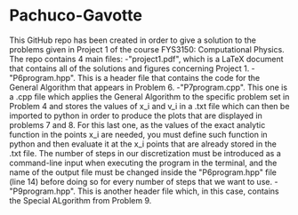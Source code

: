 # Pachuco-Gavotte
This GitHub repo has been created in order to give a solution to the problems given in Project 1 of the course FYS3150: Computational Physics.
The repo contains 4 main files: 
-"project1.pdf", which is a LaTeX document that contains all of the solutions and figures concerning Project 1.
-"P6program.hpp". This is a header file that contains the code for the General Algorithm that appears in Problem 6.
-"P7program.cpp". This one is a .cpp file which applies the General Algorithm to the specific problem set in Problem 4 and stores the values of x_i and v_i in a .txt file which can then be imported to python in order to produce the plots that are displayed in problems 7 and 8. For this last one, as the values of the exact analytic function in the points x_i are needed, you must define such function in python and then evaluate it at the x_i points that are already stored in the .txt file. The number of steps in our discretization must be introduced as a command-line input when executing the program in the terminal, and the name of the output file must be changed inside the "P6program.hpp" file (line 14) before doing so for every number of steps that we want to use.
-"P9program.hpp". This is another header file which, in this case, contains the Special ALgorithm from Problem 9.
